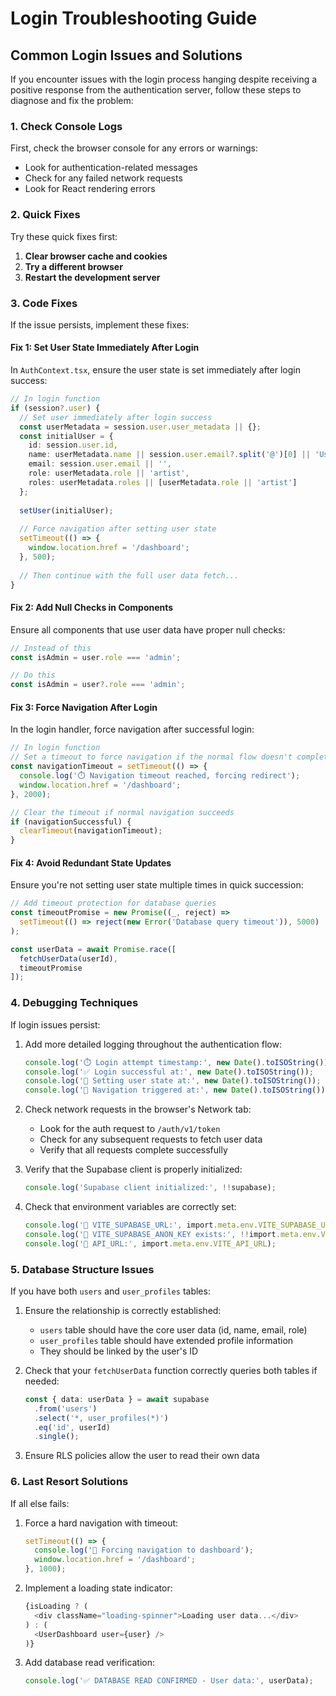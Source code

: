 # Login Troubleshooting Guide

## Common Login Issues and Solutions

If you encounter issues with the login process hanging despite receiving a positive response from the authentication server, follow these steps to diagnose and fix the problem:

### 1. Check Console Logs

First, check the browser console for any errors or warnings:
- Look for authentication-related messages
- Check for any failed network requests
- Look for React rendering errors

### 2. Quick Fixes

Try these quick fixes first:

1. **Clear browser cache and cookies**
2. **Try a different browser**
3. **Restart the development server**

### 3. Code Fixes

If the issue persists, implement these fixes:

#### Fix 1: Set User State Immediately After Login

In `AuthContext.tsx`, ensure the user state is set immediately after login success:

```typescript
// In login function
if (session?.user) {
  // Set user immediately after login success
  const userMetadata = session.user.user_metadata || {};
  const initialUser = {
    id: session.user.id,
    name: userMetadata.name || session.user.email?.split('@')[0] || 'User',
    email: session.user.email || '',
    role: userMetadata.role || 'artist', 
    roles: userMetadata.roles || [userMetadata.role || 'artist']
  };
  
  setUser(initialUser);
  
  // Force navigation after setting user state
  setTimeout(() => {
    window.location.href = '/dashboard';
  }, 500);
  
  // Then continue with the full user data fetch...
}
```

#### Fix 2: Add Null Checks in Components

Ensure all components that use user data have proper null checks:

```typescript
// Instead of this
const isAdmin = user.role === 'admin';

// Do this
const isAdmin = user?.role === 'admin';
```

#### Fix 3: Force Navigation After Login

In the login handler, force navigation after successful login:

```typescript
// In login function
// Set a timeout to force navigation if the normal flow doesn't complete
const navigationTimeout = setTimeout(() => {
  console.log('⏱️ Navigation timeout reached, forcing redirect');
  window.location.href = '/dashboard';
}, 2000);

// Clear the timeout if normal navigation succeeds
if (navigationSuccessful) {
  clearTimeout(navigationTimeout);
}
```

#### Fix 4: Avoid Redundant State Updates

Ensure you're not setting user state multiple times in quick succession:

```typescript
// Add timeout protection for database queries
const timeoutPromise = new Promise((_, reject) => 
  setTimeout(() => reject(new Error('Database query timeout')), 5000)
);

const userData = await Promise.race([
  fetchUserData(userId),
  timeoutPromise
]);
```

### 4. Debugging Techniques

If login issues persist:

1. Add more detailed logging throughout the authentication flow:
   ```typescript
   console.log('⏱️ Login attempt timestamp:', new Date().toISOString());
   console.log('✅ Login successful at:', new Date().toISOString());
   console.log('🔄 Setting user state at:', new Date().toISOString());
   console.log('🧭 Navigation triggered at:', new Date().toISOString());
   ```

2. Check network requests in the browser's Network tab:
   - Look for the auth request to `/auth/v1/token`
   - Check for any subsequent requests to fetch user data
   - Verify that all requests complete successfully

3. Verify that the Supabase client is properly initialized:
   ```typescript
   console.log('Supabase client initialized:', !!supabase);
   ```

4. Check that environment variables are correctly set:
   ```typescript
   console.log('🔑 VITE_SUPABASE_URL:', import.meta.env.VITE_SUPABASE_URL?.substring(0, 10) + '...');
   console.log('🔑 VITE_SUPABASE_ANON_KEY exists:', !!import.meta.env.VITE_SUPABASE_ANON_KEY);
   console.log('🔑 API_URL:', import.meta.env.VITE_API_URL);
   ```

### 5. Database Structure Issues

If you have both `users` and `user_profiles` tables:

1. Ensure the relationship is correctly established:
   - `users` table should have the core user data (id, name, email, role)
   - `user_profiles` table should have extended profile information
   - They should be linked by the user's ID

2. Check that your `fetchUserData` function correctly queries both tables if needed:
   ```typescript
   const { data: userData } = await supabase
     .from('users')
     .select('*, user_profiles(*)')
     .eq('id', userId)
     .single();
   ```

3. Ensure RLS policies allow the user to read their own data

### 6. Last Resort Solutions

If all else fails:

1. Force a hard navigation with timeout:
   ```typescript
   setTimeout(() => {
     console.log('🧭 Forcing navigation to dashboard');
     window.location.href = '/dashboard';
   }, 1000);
   ```

2. Implement a loading state indicator:
   ```typescript
   {isLoading ? (
     <div className="loading-spinner">Loading user data...</div>
   ) : (
     <UserDashboard user={user} />
   )}
   ```

3. Add database read verification:
   ```typescript
   console.log('✅ DATABASE READ CONFIRMED - User data:', userData);
   ```
